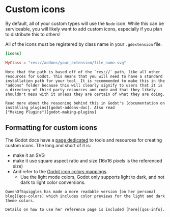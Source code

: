 <!--
  ~ Copyright (c) godot-rust; Bromeon and contributors.
  ~ This Source Code Form is subject to the terms of the Mozilla Public
  ~ License, v. 2.0. If a copy of the MPL was not distributed with this
  ~ file, You can obtain one at https://mozilla.org/MPL/2.0/.
-->

# Custom icons

By default, all of your custom types will use the `Node` icon. While this can be serviceable, you will likely want to add custom icons,
 especially if you plan to distribute this to others!

All of the icons must be registered by class name in your `.gdextension` file.

```toml
[icons]

MyClass = "res://addons/your_extension/file_name.svg"
```

```admonish hint
Note that the path is based off of the `res://` path, like all other resources for Godot. This means that you will need to have a standard
installation path for your tool. It is recommended to make this in the "addons" folder because this will clearly signify to users that it is
a directory of third party resources and code and that they likely shouldn't mess with it unless they are certain of what they are doing.

Read more about the reasoning behind this in Godot's [documentation on installing plugins][godot-addons-doc]. Also read 
["Making Plugins"][godot-making-plugins]
```

[godot-addons-doc]: https://docs.godotengine.org/en/stable/tutorials/plugins/editor/installing_plugins.html#finding-plugins
[godot-making-plugins]: https://docs.godotengine.org/en/stable/tutorials/plugins/editor/making_plugins.html


## Formatting for custom icons

The Godot docs have a [page dedicated][godot-icons] to tools and resources for creating custom icons. The long and short of it is:

- make it an SVG
- make it use square aspect ratio and size (16x16 pixels is the referenced size)
- And refer to the [Godot icon colors mappings][gh-godot-colors].
  - Use the light mode colors, Godot only supports light to dark, and not dark to light color conversions.

```admonish help
QueenOfSquiggles has made a more readable version [on her personal blog][qos-colors] which includes color previews for the light and dark
theme colors.

Details on how to use her reference page is included [here][qos-info].
```

[godot-icons]: https://docs.godotengine.org/en/stable/contributing/development/editor/creating_icons.html
[gh-godot-colors]:https://github.com/godotengine/godot/blob/master/editor/editor_themes.cpp#L62-L174
[qos-colors]: https://queenofsquiggles.github.io/tech/godot-icon-colours/
[qos-info]: https://queenofsquiggles.github.io/tech/godot-icon-colours/#how-to-use-this
